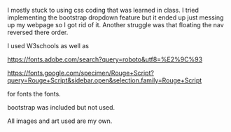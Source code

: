 I mostly stuck to using css coding that was learned in class. I tried implementing the bootstrap dropdown feature but it ended up just messing up my webpage so I got rid of it. Another struggle was that floating the nav reversed there order. 

I used W3schools as well as 

https://fonts.adobe.com/search?query=roboto&utf8=%E2%9C%93

https://fonts.google.com/specimen/Rouge+Script?query=Rouge+Script&sidebar.open&selection.family=Rouge+Script

for fonts the fonts. 

bootstrap was included but not used. 

All images and art used are my own. 